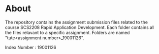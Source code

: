 # About
The repository contains the assignment submission files related to the course SCS2208 Rapid Application Development.
Each folder contains all the files relavant to a specific assignment.
Folders are named "tute\<assignment number\>_19001126".

Index Number : 19001126
